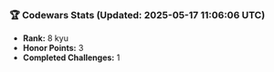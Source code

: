 ### 🏆 Codewars Stats (Updated: 2025-05-17 11:06:06 UTC)

- **Rank:** 8 kyu
- **Honor Points:** 3
- **Completed Challenges:** 1

